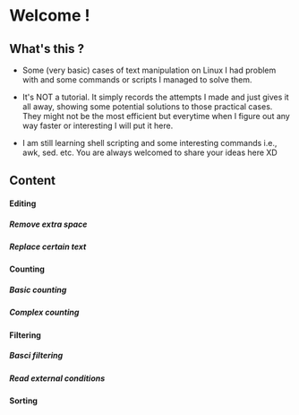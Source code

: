 # Welcome !

## What's this ?

- Some (very basic) cases of text manipulation on Linux I had problem with and some commands or scripts I managed to solve them.  

- It's NOT a tutorial. It simply records the attempts I made and just gives it all away, showing some potential solutions to those practical cases. They might not be the most efficient but everytime when I figure out any way faster or interesting I will put it here. 

- I am still learning shell scripting and some interesting commands i.e., awk, sed. etc. You are always welcomed to share your ideas here XD 


## Content

#### Editing
##### Remove extra space
##### Replace certain text



#### Counting
##### Basic counting
##### Complex counting



#### Filtering
##### Basci filtering
##### Read external conditions



#### Sorting


